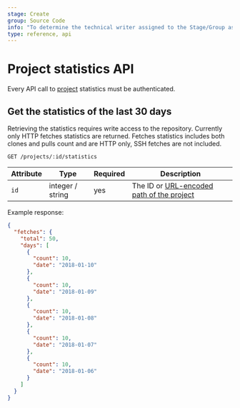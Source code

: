 ```yaml
---
stage: Create
group: Source Code
info: "To determine the technical writer assigned to the Stage/Group associated with this page, see https://about.gitlab.com/handbook/engineering/ux/technical-writing/#assignments"
type: reference, api
---
```


# Project statistics API

Every API call to [project](../user/project/index.md) statistics must be authenticated.

## Get the statistics of the last 30 days

Retrieving the statistics requires write access to the repository.
Currently only HTTP fetches statistics are returned.
Fetches statistics includes both clones and pulls count and are HTTP only, SSH fetches are not included.

```plaintext
GET /projects/:id/statistics
```

| Attribute  | Type   | Required | Description |
| ---------- | ------ | -------- | ----------- |
| `id`      | integer / string | yes      | The ID or [URL-encoded path of the project](README.md#namespaced-path-encoding) |

Example response:

```json
{
  "fetches": {
    "total": 50,
    "days": [
      {
        "count": 10,
        "date": "2018-01-10"
      },
      {
        "count": 10,
        "date": "2018-01-09"
      },
      {
        "count": 10,
        "date": "2018-01-08"
      },
      {
        "count": 10,
        "date": "2018-01-07"
      },
      {
        "count": 10,
        "date": "2018-01-06"
      }
    ]
  }
}
```
